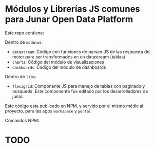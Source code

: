 # Módulos y Librerías JS comunes para Junar Open Data Platform

Este repo contiene:

Dentro de `modules`:
- `datastream`: Código con funciones de parseo JS de las respuesta del motor para ser transformados en un datastream (tablas)
- `charts`: Código del módulo de visualizaciones
- `dashboards`: Código del módulo de dashboards

Dentro de `libs`:
- `flexigrid`: Componente JS para manejo de tablas con paginado y búsqueda. Este componente fue editado por los desarrolladores de junar.

Este código esta publicado en NPM, y servido por el mismo médio al proyecto, para las apps `workspace` y `portal`

Comandos NPM:
# TODO